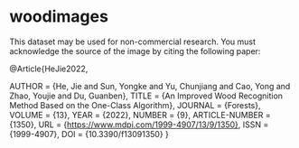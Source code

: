 # woodimages
This dataset may be used for non-commercial research. You must acknowledge the source of the image by citing the following paper:

@Article{HeJie2022,

AUTHOR = {He, Jie and Sun, Yongke and Yu, Chunjiang and Cao, Yong and Zhao, Youjie and Du, Guanben},
TITLE = {An Improved Wood Recognition Method Based on the One-Class Algorithm},
JOURNAL = {Forests},
VOLUME = {13},
YEAR = {2022},
NUMBER = {9},
ARTICLE-NUMBER = {1350},
URL = {https://www.mdpi.com/1999-4907/13/9/1350},
ISSN = {1999-4907},
DOI = {10.3390/f13091350}
}
